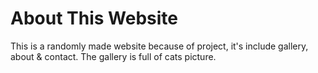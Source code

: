 # About This Website

This is a randomly made website because of project, it's include gallery, about & contact. The gallery is full of cats picture.